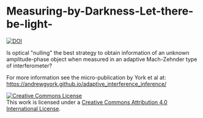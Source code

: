 # Measuring-by-Darkness-Let-there-be-light-
<a href="https://zenodo.org/badge/latestdoi/236811551"><img src="https://zenodo.org/badge/236811551.svg" alt="DOI"></a>

Is optical "nulling" the best strategy to obtain information of an unknown amplitude-phase object when measured in an adaptive Mach-Zehnder type of interferometer?

For more information see the micro-publication by York et al at:
https://andrewgyork.github.io/adaptive_interference_inference/

<a rel="license" href="http://creativecommons.org/licenses/by/4.0/"><img alt="Creative Commons License" style="border-width:0" src="https://i.creativecommons.org/l/by/4.0/88x31.png" /></a><br />This work is licensed under a <a rel="license" href="http://creativecommons.org/licenses/by/4.0/">Creative Commons Attribution 4.0 International License</a>.
